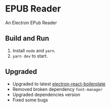 # EPUB Reader

An Electron EPub Reader

## Build and Run

1. Install `node` and `yarn`.
2. `yarn dev` to start.

## Upgraded

- Upgraded to latest [electron-react-boilerplate](https://github.com/electron-react-boilerplate/electron-react-boilerplate)
- Removed broken dependency `font-manager`
- Upgraded dependencies version
- Fixed some bugs
